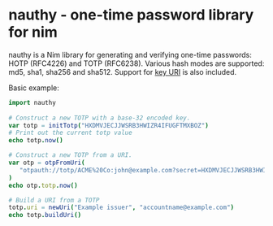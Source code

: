 # nauthy - one-time password library for nim

nauthy is a Nim library for generating and verifying one-time passwords: HOTP
(RFC4226) and TOTP (RFC6238). Various hash modes are supported: md5, sha1,
sha256 and sha512. Support for [key URI](https://github.com/google/google-authenticator/wiki/Key-Uri-Format) is also included.

Basic example:
```nim
import nauthy
 
# Construct a new TOTP with a base-32 encoded key.
var totp = initTotp("HXDMVJECJJWSRB3HWIZR4IFUGFTMXBOZ")
# Print out the current totp value
echo totp.now()

# Construct a new TOTP from a URI.
var otp = otpFromUri(
   "otpauth://totp/ACME%20Co:john@example.com?secret=HXDMVJECJJWSRB3HWIZR4IFUGFTMXBOZ&issuer=ACME%20Co"
)
echo otp.totp.now() 

# Build a URI from a TOTP
totp.uri = newUri("Example issuer", "accountname@example.com")
echo totp.buildUri()
```
